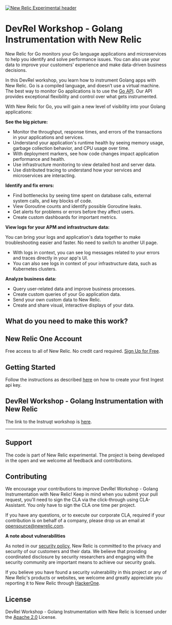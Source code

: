 [![New Relic Experimental header](https://github.com/newrelic/opensource-website/raw/master/src/images/categories/Experimental.png)](https://opensource.newrelic.com/oss-category/#new-relic-experimental)

# DevRel Workshop - Golang Instrumentation with New Relic

New Relic for Go monitors your Go language applications and microservices to help you identify and solve performance issues. You can also use your data to improve your customers' experience and make data-driven business decisions. 

In this DevRel workshop, you learn how to instrument Golang apps with New Relic. Go is a compiled language, and doesn’t use a virtual machine. The best way to monitor Go applications is to use the [Go API](https://docs.newrelic.com/docs/apm/agents/go-agent/api-guides/guide-using-go-agent-api). Our API provides exceptional flexibility and control over what gets instrumented.

With New Relic for Go, you will gain a new level of visibility into your Golang applications:

**See the big picture:**

  - Monitor the throughput, response times, and errors of the transactions in your applications and services.
  - Understand your application's runtime health by seeing memory usage, garbage collection behavior, and CPU usage over time.
  - With deployment markers, see how code changes impact application performance and health.
  - Use infrastructure monitoring to view detailed host and server data.
  - Use distributed tracing to understand how your services and microservices are interacting.

**Identify and fix errors:**

  - Find bottlenecks by seeing time spent on database calls, external system calls, and key blocks of code.
  - View Goroutine counts and identify possible Goroutine leaks.
  - Get alerts for problems or errors before they affect users.
  - Create custom dashboards for important metrics.

**View logs for your APM and infrastructure data:**

You can bring your logs and application's data together to make troubleshooting easier and faster. No need to switch to another UI page.

  - With logs in context, you can see log messages related to your errors and traces directly in your app's UI.
  - You can also see logs in context of your infrastructure data, such as Kubernetes clusters.

**Analyze business data:**

  - Query user-related data and improve business processes.
  - Create custom queries of your Go application data.
  - Send your own custom data to New Relic.
  - Create and share visual, interactive displays of your data.

## What do you need to make this work?

## New Relic One Account

Free access to all of New Relic. No credit card required. [Sign Up for Free](https://newrelic.com/signup). 

## Getting Started

Follow the instructions as described [here](https://docs.newrelic.com/docs/apis/intro-apis/new-relic-api-keys/#overview-keys) on how to create your first Ingest api key.

## DevRel Workshop - Golang Instrumentation with New Relic

The link to the Instruqt workshop is [here](https://www.google.com).

---

## Support

The code is part of New Relic experimental. The project is being developed in the open and we welcome all feedback and contributions.

## Contributing

We encourage your contributions to improve DevRel Workshop - Golang Instrumentation with New Relic! Keep in mind when you submit your pull request, you'll need to sign the CLA via the click-through using CLA-Assistant. You only have to sign the CLA one time per project.

If you have any questions, or to execute our corporate CLA, required if your contribution is on behalf of a company,  please drop us an email at opensource@newrelic.com.

**A note about vulnerabilities**

As noted in our [security policy](../../security/policy), New Relic is committed to the privacy and security of our customers and their data. We believe that providing coordinated disclosure by security researchers and engaging with the security community are important means to achieve our security goals.

If you believe you have found a security vulnerability in this project or any of New Relic's products or websites, we welcome and greatly appreciate you reporting it to New Relic through [HackerOne](https://hackerone.com/newrelic).

## License

DevRel Workshop - Golang Instrumentation with New Relic is licensed under the [Apache 2.0](http://apache.org/licenses/LICENSE-2.0.txt) License.